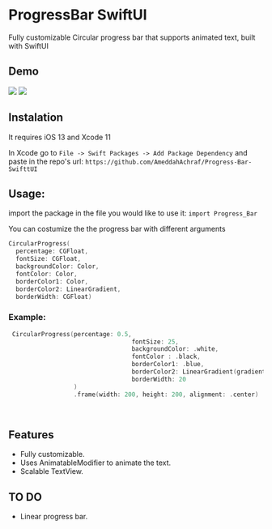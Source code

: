# ProgressBar SwiftUI
Fully customizable Circular progress bar that supports animated text, built with SwiftUI
## Demo
![](https://media.giphy.com/media/H6uUV80fpRvQiMs9I5/giphy.gif)
![](https://media.giphy.com/media/U6pQB1IWH1xPEU3qEX/giphy.gif)

## Instalation

It requires iOS 13 and Xcode 11

In Xcode go to `File -> Swift Packages -> Add Package Dependency` and paste in the repo's url: `https://github.com/AmeddahAchraf/Progress-Bar-SwifttUI`

## Usage:

import the package in the file you would like to use it: `import Progress_Bar`

You can costumize the the progress bar with different arguments
```swift
CircularProgress(
  percentage: CGFloat,
  fontSize: CGFloat,
  backgroundColor: Color,
  fontColor: Color,
  borderColor1: Color,
  borderColor2: LinearGradient,
  borderWidth: CGFloat)
```
### Example:
```swift
 CircularProgress(percentage: 0.5,
                                  fontSize: 25,
                                  backgroundColor: .white,
                                  fontColor : .black,
                                  borderColor1: .blue,
                                  borderColor2: LinearGradient(gradient: Gradient(colors: [.pink, .blue]),startPoint: .top, endPoint: .bottom),
                                  borderWidth: 20
                  )
                  .frame(width: 200, height: 200, alignment: .center)
                
      
```
## Features

* Fully customizable.
* Uses AnimatableModifier to animate the text.
* Scalable TextView.

## TO DO

* Linear progress bar.
